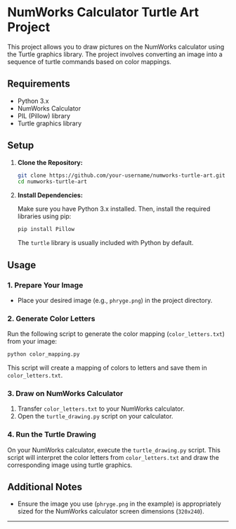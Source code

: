 # NumWorks Calculator Turtle Art Project

This project allows you to draw pictures on the NumWorks calculator using the Turtle graphics library. The project involves converting an image into a sequence of turtle commands based on color mappings.

## Requirements

- Python 3.x
- NumWorks Calculator
- PIL (Pillow) library
- Turtle graphics library

## Setup

1. **Clone the Repository:**

   ```bash
   git clone https://github.com/your-username/numworks-turtle-art.git
   cd numworks-turtle-art
   ```

2. **Install Dependencies:**

   Make sure you have Python 3.x installed. Then, install the required libraries using pip:

   ```bash
   pip install Pillow
   ```

   The `turtle` library is usually included with Python by default.

## Usage

### 1. Prepare Your Image

- Place your desired image (e.g., `phryge.png`) in the project directory.

### 2. Generate Color Letters

Run the following script to generate the color mapping (`color_letters.txt`) from your image:

```bash
python color_mapping.py
```

This script will create a mapping of colors to letters and save them in `color_letters.txt`.

### 3. Draw on NumWorks Calculator

1. Transfer `color_letters.txt` to your NumWorks calculator.
2. Open the `turtle_drawing.py` script on your calculator.

### 4. Run the Turtle Drawing

On your NumWorks calculator, execute the `turtle_drawing.py` script. This script will interpret the color letters from `color_letters.txt` and draw the corresponding image using turtle graphics.

## Additional Notes

- Ensure the image you use (`phryge.png` in the example) is appropriately sized for the NumWorks calculator screen dimensions (`320x240`).

---
